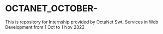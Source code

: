 # OCTANET_OCTOBER-
This is repository for Internship provided by OctaNet Swt. Services in Web Development from 1 Oct to 1 Nov 2023. 
